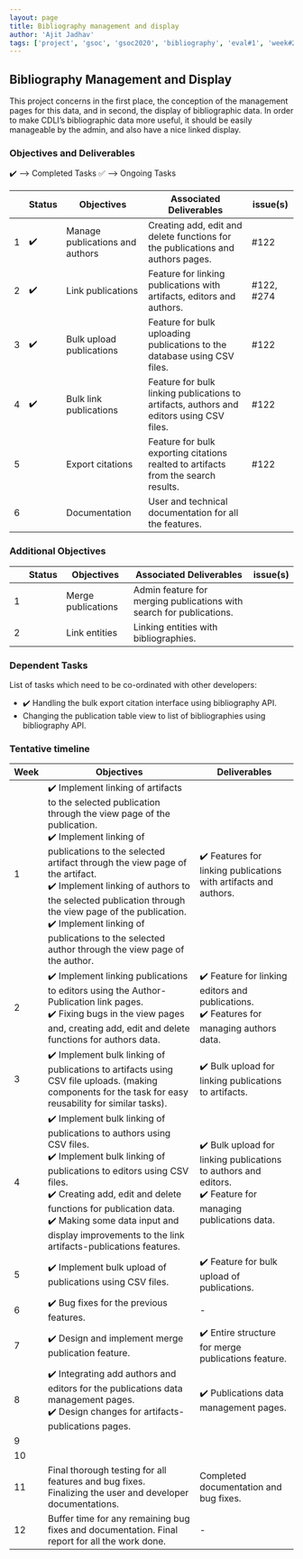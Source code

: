 ```yaml
---
layout: page
title: Bibliography management and display
author: 'Ajit Jadhav'
tags: ['project', 'gsoc', 'gsoc2020', 'bibliography', 'eval#1', 'week#2']
---
```


## Bibliography Management and Display

This project concerns in the first place,
the conception of the management pages for this data, and in second, the display of
bibliographic data. In order to make CDLI’s bibliographic data more useful, it should be
easily manageable by the admin, and also have a nice linked display.

### Objectives and Deliverables

:heavy_check_mark: --> Completed Tasks
:white_check_mark: --> Ongoing Tasks

| | Status  | Objectives                    | Associated Deliverables         | issue(s) |
| --- | --- | ----------------------------- | ---------------------------------------------- | -------- |
| 1 |:heavy_check_mark:|  Manage publications and authors | Creating add, edit and delete functions for the publications and authors pages. | #122 |
| 2 |:heavy_check_mark: | Link publications | Feature for linking publications with artifacts, editors and authors.   |    #122, #274      |
| 3 | :heavy_check_mark: | Bulk upload publications      | Feature for bulk uploading publications to the database using CSV files.            |   #122       |
| 4 | :heavy_check_mark: | Bulk link publications | Feature for bulk linking publications to artifacts, authors and editors using CSV files. | #122 |
| 5 |  | Export citations   | Feature for bulk exporting citations realted to artifacts from the search results.  |   #122       |
| 6 |  | Documentation      | User and technical documentation for all the features.             |          |


### Additional Objectives

| | Status  | Objectives         | Associated Deliverables                                             | issue(s) |
| --- | --- | ------------------ | ------------------------------------------------------------------- | -------- |
| 1 |  | Merge publications | Admin feature for merging publications with search for publications. |         |
| 2 |  | Link entities | Linking entities with bibliographies.       |          |


### Dependent Tasks
List of tasks which need to be co-ordinated with other developers:

- :heavy_check_mark: Handling the bulk export citation interface using bibliography API.
- Changing the publication table view to list of bibliographies using bibliography API.

### Tentative timeline  

| Week  |Objectives | Deliverables |
|---|---|---|
|1| :heavy_check_mark: Implement linking of artifacts to the selected publication through the view page of the publication. <br> :heavy_check_mark: Implement linking of publications to the selected artifact through the view page of the artifact. <br> :heavy_check_mark: Implement linking of authors to the selected publication through the view page of the publication. <br> :heavy_check_mark: Implement linking of publications to the selected author through the view page of the author. |  :heavy_check_mark: Features for linking publications with artifacts and authors. |
|2| :heavy_check_mark: Implement linking publications to editors using the Author-Publication link pages. <br> :heavy_check_mark: Fixing bugs in the view pages and, creating add, edit and delete functions for authors data.  | :heavy_check_mark: Feature for linking editors and publications. <br> :heavy_check_mark: Features for managing authors data.  |
|3| :heavy_check_mark: Implement bulk linking of publications to artifacts using CSV file uploads. (making components for the task for easy reusability for similar tasks).  | :heavy_check_mark: Bulk upload for linking publications to artifacts.  |
|4| :heavy_check_mark: Implement bulk linking of publications to authors using CSV files. <br> :heavy_check_mark: Implement bulk linking of publications to editors using CSV files. <br> :heavy_check_mark: Creating add, edit and delete functions for publication data. <br>  :heavy_check_mark: Making some data input and display improvements to the link artifacts-publications features.  | :heavy_check_mark: Bulk upload for linking publications to authors and editors. <br> :heavy_check_mark: Feature for managing publications data. |
|5| :heavy_check_mark: Implement bulk upload of publications using CSV files. | :heavy_check_mark: Feature for bulk upload of publications. |
|6| :heavy_check_mark: Bug fixes for the previous features.  | -  |
|7| :heavy_check_mark: Design and implement merge publication feature.   | :heavy_check_mark: Entire structure for merge publications feature.  |
|8| :heavy_check_mark: Integrating add authors and editors for the publications data management pages. <br> :heavy_check_mark: Design changes for artifacts-publications pages. |:heavy_check_mark: Publications data management pages. |
|9|   |   | 
|10|  |   |
|11| Final thorough testing for all features and bug fixes. <br> Finalizing the user and developer documentations.   | Completed documentation and bug fixes.  |
|12| Buffer time for any remaining bug fixes and documentation. Final report for all the work done.  | -  |



